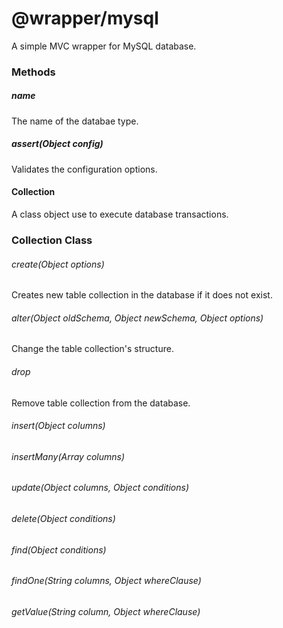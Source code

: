 # @wrapper/mysql

A simple MVC wrapper for MySQL database.

### Methods
##### name
 The name of the databae type.

##### assert(Object config)
 Validates the configuration options.

#### Collection
 A class object use to execute database transactions.

### Collection Class

###### create(Object options)
 Creates new table collection in the database if it does not exist.

###### alter(Object oldSchema, Object newSchema, Object options)
 Change the table collection's structure.

###### drop
 Remove table collection from the database.

###### insert(Object columns)

###### insertMany(Array columns)

###### update(Object columns, Object conditions)

###### delete(Object conditions)

###### find(Object conditions)

###### findOne(String columns, Object whereClause)

###### getValue(String column, Object whereClause)